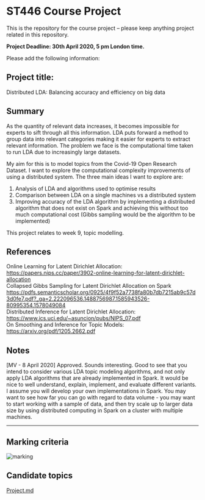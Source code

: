 # ST446 Course Project

This is the repository for the course project – please keep anything project related in this repository.

**Project Deadline: 30th April 2020, 5 pm London time.**

Please add the following information:

## Project title:

Distributed LDA: Balancing accuracy and efficiency on big data

## Summary 

As the quantity of relevant data increases, it becomes impossible for experts to sift through all this information. LDA puts forward a method to group data into relevant categories making it easier for experts to extract relevant information. The problem we face is the computational time taken to run LDA due to increasingly large datasets.

My aim for this is to model topics from the Covid-19 Open Research Dataset. I want to explore the computational complexity improvements of using a distributed system. The three main ideas I want to explore are:

1. Analysis of LDA and algorithms used to optimise results
2. Comparison between LDA on a single machines vs a distributed system
3. Improving accuracy of the LDA algorithm by implementing a distributed algorithm that does not exist on Spark and achieving this without too much computational cost (Gibbs sampling would be the algorithm to be implemented)


This project relates to week 9, topic modelling. 

## References
Online Learning for Latent Dirichlet Allocation: https://papers.nips.cc/paper/3902-online-learning-for-latent-dirichlet-allocation  
Collapsed Gibbs Sampling for Latent Dirichlet Allocation on Spark        https://pdfs.semanticscholar.org/0925/4f9f52a7738fa80b7db7215ab9c57d3d0fe7.pdf?_ga=2.222096536.1488756987.1585943526-80995354.1578049084  
Distributed Inference for Latent Dirichlet Allocation: https://www.ics.uci.edu/~asuncion/pubs/NIPS_07.pdf  
On Smoothing and Inference for Topic Models: https://arxiv.org/pdf/1205.2662.pdf  

## Notes

[MV - 8 April 2020] Approved. Sounds interesting. Good to see that you intend to consider various LDA topic modeling algorithms, and not only apply LDA algorithms that are already implemented in Spark. It would be nice to well understand, explain, implement, and evaluate different variants. I assume you will develop your own implementations in Spark. You may want to see how far you can go with regard to data volume - you may want to start working with a sample of data, and then try scale up to larger data size by using distributed computing in Spark on a cluster with multiple machines. 

---
## Marking criteria
![marking](./ST446-final-coursework-rubric.png)

## Candidate topics
[Project.md](https://github.com/lse-st446/lectures2020/blob/master/Projects.md)
